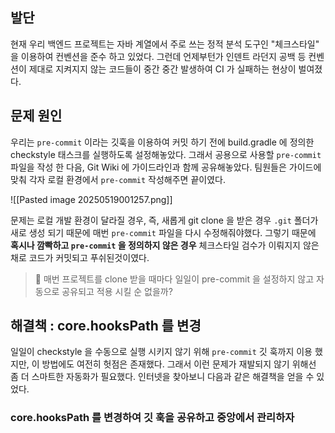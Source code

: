 
## 발단
현재 우리 백엔드 프로젝트는 자바 계열에서 주로 쓰는 정적 분석 도구인 "체크스타일" 을 이용하여 컨벤션을 준수 하고 있었다. 그런데 언제부턴가 인덴트 라던지 공백 등 컨벤션이 제대로 지켜지지 않는 코드들이 중간 중간 발생하여 CI 가 실패하는 현상이 벌여졌다.

## 문제 원인
우리는 ``pre-commit`` 이라는 깃훅을 이용하여 커밋 하기 전에 build.gradle 에 정의한 checkstyle 태스크를 실행하도록 설정해놓았다. 그래서 공용으로 사용할 ``pre-commit`` 파일을 작성 한 다음, Git Wiki 에 가이드라인과 함께 공유해놓았다. 팀원들은 가이드에 맞춰 각자 로컬 환경에서 ``pre-commit`` 작성해주면 끝이였다.

![[Pasted image 20250519001257.png]]

문제는 로컬 개발 환경이 달라질 경우, 즉, 새롭게 git clone 을 받은 경우 ``.git`` 폴더가 새로 생성 되기 때문에  매번 ``pre-commit`` 파일을 다시 수정해줘야했다. 그렇기 때문에 **혹시나 깜빡하고 ``pre-commit`` 을 정의하지 않은 경우** 체크스타일 검수가 이뤄지지 않은 채로 코드가 커밋되고 푸쉬된것이였다. 

> 🤔 매번 프로젝트를 clone 받을 때마다 일일이 pre-commit 을 설정하지 않고 자동으로 공유되고 적용 시킬 순 없을까?
## 해결책 : core.hooksPath 를 변경

일일이 checkstyle 을 수동으로 실행 시키지 않기 위해 ``pre-commit`` 깃 훅까지 이용 했지만, 이 방법에도 여전히 헛점은 존재했다. 그래서 이런 문제가 재발되지 않기 위해선 좀 더 스마트한 자동화가 필요했다. 인터넷을 찾아보니 다음과 같은 해결책을 얻을 수 있었다.



### core.hooksPath 를 변경하여 깃 훅을 공유하고 중앙에서 관리하자